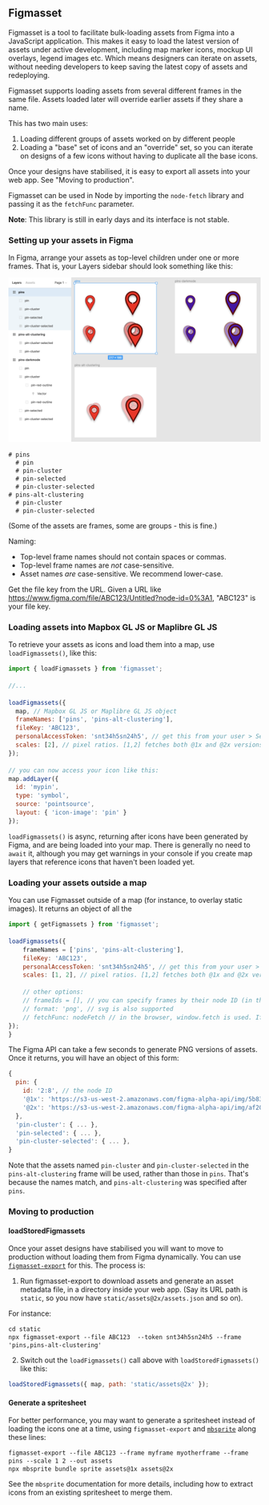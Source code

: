 ## Figmasset

Figmasset is a tool to facilitate bulk-loading assets from Figma into a JavaScript application. This makes it easy to load the latest version of assets under active development, including map marker icons, mockup UI overlays, legend images etc. Which means designers can iterate on assets, without needing developers to keep saving the latest copy of assets and redeploying.

Figmasset supports loading assets from several different frames in the same file. Assets loaded later will override earlier assets if they share a name.

This has two main uses:

1. Loading different groups of assets worked on by different people
2. Loading a "base" set of icons and an "override" set, so you can iterate on designs of a few icons without having to duplicate all the base icons.

Once your designs have stabilised, it is easy to export all assets into your web app. See "Moving to production".

Figmasset can be used in Node by importing the `node-fetch` library and passing it as the `fetchFunc` parameter.

**Note**: This library is still in early days and its interface is not stable.

### Setting up your assets in Figma

In Figma, arrange your assets as top-level children under one or more frames. That is, your Layers sidebar should look something like this:

![](layout.png)


```
# pins
  # pin
  # pin-cluster
  # pin-selected
  # pin-cluster-selected
# pins-alt-clustering
  # pin-cluster
  # pin-cluster-selected
```

(Some of the assets are frames, some are groups - this is fine.)

Naming:

* Top-level frame names should not contain spaces or commas.
* Top-level frame names are *not* case-sensitive.
* Asset names *are* case-sensitive. We recommend lower-case.

Get the file key from the URL. Given a URL like https://www.figma.com/file/ABC123/Untitled?node-id=0%3A1, "ABC123" is your file key.

### Loading assets into Mapbox GL JS or Maplibre GL JS

To retrieve your assets as icons and load them into a map, use `loadFigmassets()`, like this:

```js
import { loadFigmassets } from 'figmasset';

//...

loadFigmassets({
  map, // Mapbox GL JS or Maplibre GL JS object
  frameNames: ['pins', 'pins-alt-clustering'],
  fileKey: 'ABC123',
  personalAccessToken: 'snt34h5sn24h5', // get this from your user > Settings page. Be careful who you expose this to, it provides unrestricted access to your account
  scales: [2], // pixel ratios. [1,2] fetches both @1x and @2x versions of each asset.
});

// you can now access your icon like this:
map.addLayer({
  id: 'mypin',
  type: 'symbol',
  source: 'pointsource',
  layout: { 'icon-image': 'pin' }
});
```

`loadFigmassets()` is async, returning after icons have been generated by Figma, and are being loaded into your map. There is generally no need to `await` it, although you may get warnings in your console if you create map layers that reference icons that haven't been loaded yet.

### Loading your assets outside a map

You can use Figmasset outside of a map (for instance, to overlay static images). It returns an object of all the

```js
import { getFigmassets } from 'figmasset';

loadFigmassets({
    frameNames = ['pins', 'pins-alt-clustering'],
    fileKey: 'ABC123',
    personalAccessToken: 'snt34h5sn24h5', // get this from your user > Settings page. Be careful who you expose this to, it provides unrestricted access to your account
    scales: [1, 2], // pixel ratios. [1,2] fetches both @1x and @2x versions of each asset.

    // other options:
    // frameIds = [], // you can specify frames by their node ID (in the URL) instead of frameNames
    // format: 'png', // svg is also supported
    // fetchFunc: nodeFetch // in the browser, window.fetch is used. If using in Node, pass in the node-fetch library.
});
}
```

The Figma API can take a few seconds to generate PNG versions of assets. Once it returns, you will have an object of this form:

```js
{
  pin: {
    id: '2:8', // the node ID
    '@1x': 'https://s3-us-west-2.amazonaws.com/figma-alpha-api/img/5b83/a061/e42384a5bc5a5ac5cabcb5a5cabcb5c5,
    '@2x': 'https://s3-us-west-2.amazonaws.com/figma-alpha-api/img/af20/18b77f7fe7ee57f5efe5ef5ee7eaa2f32aea0'
  },
  'pin-cluster': { ... },
  'pin-selected': { ... },
  'pin-cluster-selected': { ... },
}
```

Note that the assets named `pin-cluster` and `pin-cluster-selected` in the `pins-alt-clustering` frame will be used, rather than those in `pins`. That's because the names match, and `pins-alt-clustering` was specified after `pins`.


### Moving to production

#### loadStoredFigmassets

Once your asset designs have stabilised you will want to move to production without loading them from Figma dynamically. You can use [`figmasset-export`](https://www.npmjs.com/package/figmasset-export) for this. The process is:

1. Run figmasset-export to download assets and generate an asset metadata file, in a directory inside your web app. (Say its URL path is `static`, so you now have `static/assets@2x/assets.json` and so on).

For instance:

```
cd static
npx figmasset-export --file ABC123  --token snt34h5sn24h5 --frame 'pins,pins-alt-clustering'
```

2. Switch out the `loadFigmassets()` call above with `loadStoredFigmassets()` like this:

```js
loadStoredFigmassets({ map, path: 'static/assets@2x' });
```

#### Generate a spritesheet

For better performance, you may want to generate a spritesheet instead of loading the icons one at a time, using `figmasset-export` and [`mbsprite`](https://www.npmjs.com/package/mbsprite) along these lines:

```
figmasset-export --file ABC123 --frame myframe myotherframe --frame pins --scale 1 2 --out assets
npx mbsprite bundle sprite assets@1x assets@2x
```

See the `mbsprite` documentation for more details, including how to extract icons from an existing spritesheet to merge them.
